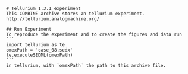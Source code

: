 
        # Tellurium 1.3.1 experiment
        This COMBINE archive stores an tellurium experiment.
        http://tellurium.analogmachine.org/

        ## Run Experiment
        To reproduce the experiment and to create the figures and data run
        ```
        import tellurium as te
        omexPath = 'case_08.sedx'
        te.executeSEDML(omexPath)
        ```
        in tellurium, with `omexPath` the path to this archive file.
        